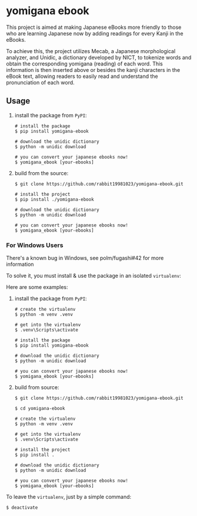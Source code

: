 # yomigana ebook

This project is aimed at making Japanese eBooks more friendly to those who are learning Japanese now by adding readings for every Kanji in the eBooks.

To achieve this, the project utilizes Mecab, a Japanese morphological analyzer, and Unidic, a dictionary developed by NICT, to tokenize words and obtain the corresponding yomigana (reading) of each word. This information is then inserted above or besides the kanji characters in the eBook text, allowing readers to easily read and understand the pronunciation of each word.

## Usage

1. install the package from `PyPI`:

    ```
    # install the package
    $ pip install yomigana-ebook

    # download the unidic dictionary
    $ python -m unidic download

    # you can convert your japanese ebooks now!
    $ yomigana_ebook [your-ebooks]
    ```

2. build from the source:

    ```
    $ git clone https://github.com/rabbit19981023/yomigana-ebook.git

    # install the project
    $ pip install ./yomigana-ebook

    # download the unidic dictionary
    $ python -m unidic download

    # you can convert your japanese ebooks now!
    $ yomigana_ebook [your-ebooks]
    ```

### For Windows Users

There's a known bug in Windows, see polm/fugashi#42 for more information

To solve it, you must install & use the package in an isolated `virtualenv`:

Here are some examples:

1. install the package from `PyPI`:

    ```
    # create the virtualenv
    $ python -m venv .venv

    # get into the virtualenv
    $ .venv\Scripts\activate

    # install the package
    $ pip install yomigana-ebook

    # download the unidic dictionary
    $ python -m unidic download

    # you can convert your japanese ebooks now!
    $ yomigana_ebook [your-ebooks]
    ```

2. build from source:

    ```
    $ git clone https://github.com/rabbit19981023/yomigana-ebook.git

    $ cd yomigana-ebook

    # create the virtualenv
    $ python -m venv .venv

    # get into the virtualenv
    $ .venv\Scripts\activate

    # install the project
    $ pip install .

    # download the unidic dictionary
    $ python -m unidic download

    # you can convert your japanese ebooks now!
    $ yomigana_ebook [your-ebooks]
    ```

To leave the `virtualenv`, just by a simple command:

```
$ deactivate
```
